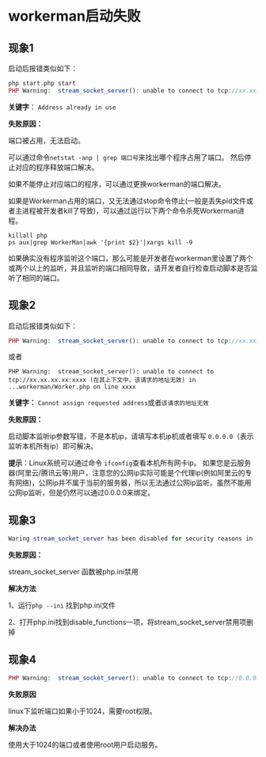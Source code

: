 # workerman启动失败

## 现象1
启动后报错类似如下：
```php
php start.php start
PHP Warning:  stream_socket_server(): unable to connect to tcp://xx.xx.xx.xx:xxxx (Address already in use) in ...workerman/Worker.php on line xxxx

```
**关键字**： ```Address already in use```

**失败原因：**

端口被占用，无法启动。

可以通过命令```netstat -anp | grep 端口号```来找出哪个程序占用了端口。
然后停止对应的程序释放端口解决。


如果不能停止对应端口的程序，可以通过更换workerman的端口解决。

如果是Workerman占用的端口，又无法通过stop命令停止(一般是丢失pid文件或者主进程被开发者kill了导致)，可以通过运行以下两个命令杀死Workerman进程。

```
killall php
ps aux|grep WorkerMan|awk '{print $2}'|xargs kill -9
```

如果确实没有程序监听这个端口，那么可能是开发者在workerman里设置了两个或两个以上的监听，并且监听的端口相同导致，请开发者自行检查启动脚本是否监听了相同的端口。



## 现象2
启动后报错类似如下：
```php
PHP Warning:  stream_socket_server(): unable to connect to tcp://xx.xx.xx.xx:xxx (Cannot assign requested address) in ...workerman/Worker.php on line xxxx
```
或者
```
PHP Warning:  stream_socket_server(): unable to connect to tcp://xx.xx.xx.xx:xxxx (在其上下文中，该请求的地址无效) in ...workerman/Worker.php on line xxxx
```
**关键字：** `Cannot assign requested address`或者`该请求的地址无效`

**失败原因：**

启动脚本监听ip参数写错，不是本机ip，请填写本机ip机或者填写 ```0.0.0.0```（表示监听本机所有ip）即可解决。

**提示**：Linux系统可以通过命令 ```ifconfig```查看本机所有网卡ip。
如果您是云服务器(阿里云/腾讯云等)用户，注意您的公网ip实际可能是个代理ip(例如阿里云的专有网络)，公网ip并不属于当前的服务器，所以无法通过公网ip监听。虽然不能用公网ip监听，但是仍然可以通过0.0.0.0来绑定。

## 现象3
```php
Waring stream_socket_server has been disabled for security reasons in ...
```
**失败原因：**

stream_socket_server 函数被php.ini禁用

**解决方法**

1、运行```php --ini``` 找到php.ini文件

2、打开php.ini找到disable_functions一项，将stream_socket_server禁用项删掉

## 现象4
```php
PHP Warning:  stream_socket_server(): unable to connect to tcp://0.0.0.0:xxx (Permission denied)
```
**失败原因**

linux下监听端口如果小于1024，需要root权限。

**解决办法**

使用大于1024的端口或者使用root用户启动服务。


